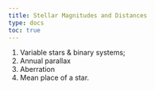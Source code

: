 ```yaml
---
title: Stellar Magnitudes and Distances
type: docs
toc: true
---
```

1. Variable stars & binary systems; 
2. Annual parallax 
3. Aberration 
4. Mean place of a star.
